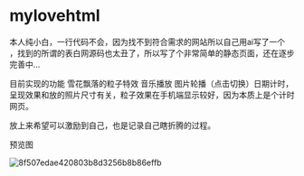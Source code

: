 # mylovehtml
本人纯小白，一行代码不会，因为找不到符合需求的网站所以自己用ai写了一个 ，找到的所谓的表白网源码也太丑了，所以写了个非常简单的静态页面，还在逐步完善中...


目前实现的功能 雪花飘落的粒子特效 音乐播放 图片轮播（点击切换）日期计时，呈现效果和放的照片尺寸有关，粒子效果在手机端显示较好，因为本质上是个计时网页。


放上来希望可以激励到自己，也是记录自己瞎折腾的过程。

预览图



![8f507edae420803b8d3256b8b86effb](https://github.com/user-attachments/assets/eed6b5e2-8872-4d31-9bf9-ff5fc2b22da3)
